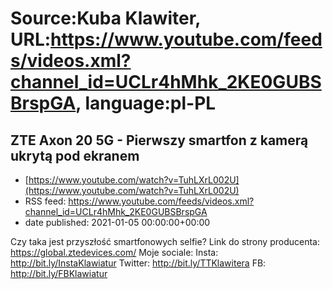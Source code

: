 # Source:Kuba Klawiter, URL:https://www.youtube.com/feeds/videos.xml?channel_id=UCLr4hMhk_2KE0GUBSBrspGA, language:pl-PL

## ZTE Axon 20 5G - Pierwszy smartfon z kamerą ukrytą pod ekranem
 - [https://www.youtube.com/watch?v=TuhLXrL002U](https://www.youtube.com/watch?v=TuhLXrL002U)
 - RSS feed: https://www.youtube.com/feeds/videos.xml?channel_id=UCLr4hMhk_2KE0GUBSBrspGA
 - date published: 2021-01-05 00:00:00+00:00

Czy taka jest przyszłość smartfonowych selfie?
Link do strony producenta: https://global.ztedevices.com/
Moje sociale:
Insta: http://bit.ly/InstaKlawiatur 
Twitter: http://bit.ly/TTKlawitera
FB: http://bit.ly/FBKlawiatur

